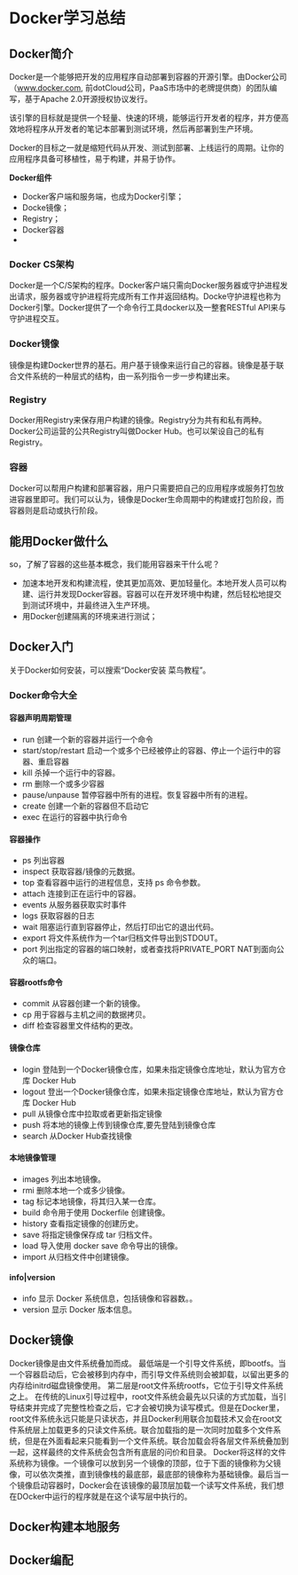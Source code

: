 # Docker学习总结

## Docker简介
Docker是一个能够把开发的应用程序自动部署到容器的开源引擎。由Docker公司（www.docker.com, 前dotCloud公司，PaaS市场中的老牌提供商）的团队编写，基于Apache  2.0开源授权协议发行。

该引擎的目标就是提供一个轻量、快速的环境，能够运行开发者的程序，并方便高效地将程序从开发者的笔记本部署到测试环境，然后再部署到生产环境。

Docker的目标之一就是缩短代码从开发、测试到部署、上线运行的周期。让你的应用程序具备可移植性，易于构建，并易于协作。

**Docker组件**
- Docker客户端和服务端，也成为Docker引擎；
- Docke镜像；
- Registry；
- Docker容器
- 
### Docker CS架构
Docker是一个C/S架构的程序。Docker客户端只需向Docker服务器或守护进程发出请求，服务器或守护进程将完成所有工作并返回结构。Docke守护进程也称为Docker引擎。Docker提供了一个命令行工具docker以及一整套RESTful API来与守护进程交互。

### Docker镜像
镜像是构建Docker世界的基石。用户基于镜像来运行自己的容器。镜像是基于联合文件系统的一种层式的结构，由一系列指令一步一步构建出来。

### Registry
Docker用Registry来保存用户构建的镜像。Registry分为共有和私有两种。Docker公司运营的公共Registry叫做Docker Hub。也可以架设自己的私有Registry。

### 容器
Docker可以帮用户构建和部署容器，用户只需要把自己的应用程序或服务打包放进容器里即可。我们可以认为，镜像是Docker生命周期中的构建或打包阶段，而容器则是启动或执行阶段。


## 能用Docker做什么
so，了解了容器的这些基本概念，我们能用容器来干什么呢？
- 加速本地开发和构建流程，使其更加高效、更加轻量化。本地开发人员可以构建、运行并发现Docker容器。容器可以在开发环境中构建，然后轻松地提交到测试环境中，并最终进入生产环境。
- 用Docker创建隔离的环境来进行测试；

## Docker入门
关于Docker如何安装，可以搜索“Docker安装 菜鸟教程”。

### Docker命令大全
#### 容器声明周期管理
- run 创建一个新的容器并运行一个命令
- start/stop/restart 启动一个或多个已经被停止的容器、停止一个运行中的容器、重启容器
- kill 杀掉一个运行中的容器。
- rm 删除一个或多少容器
- pause/unpause 暂停容器中所有的进程。恢复容器中所有的进程。
- create 创建一个新的容器但不启动它
- exec 在运行的容器中执行命令
#### 容器操作
- ps 列出容器
- inspect 获取容器/镜像的元数据。
- top 查看容器中运行的进程信息，支持 ps 命令参数。
- attach 连接到正在运行中的容器。
- events 从服务器获取实时事件
- logs 获取容器的日志
- wait 阻塞运行直到容器停止，然后打印出它的退出代码。
- export 将文件系统作为一个tar归档文件导出到STDOUT。
- port 列出指定的容器的端口映射，或者查找将PRIVATE_PORT NAT到面向公众的端口。

#### 容器rootfs命令
- commit 从容器创建一个新的镜像。
- cp 用于容器与主机之间的数据拷贝。
- diff 检查容器里文件结构的更改。
#### 镜像仓库
- login 登陆到一个Docker镜像仓库，如果未指定镜像仓库地址，默认为官方仓库 Docker Hub
- logout 登出一个Docker镜像仓库，如果未指定镜像仓库地址，默认为官方仓库 Docker Hub
- pull 从镜像仓库中拉取或者更新指定镜像
- push 将本地的镜像上传到镜像仓库,要先登陆到镜像仓库
- search 从Docker Hub查找镜像
#### 本地镜像管理
- images 列出本地镜像。
- rmi 删除本地一个或多少镜像。
- tag 标记本地镜像，将其归入某一仓库。
- build 命令用于使用 Dockerfile 创建镜像。
- history 查看指定镜像的创建历史。
- save 将指定镜像保存成 tar 归档文件。
- load 导入使用 docker save 命令导出的镜像。
- import 从归档文件中创建镜像。
#### info|version
- info 显示 Docker 系统信息，包括镜像和容器数。。
- version 显示 Docker 版本信息。

## Docker镜像
Docker镜像是由文件系统叠加而成。
最低端是一个引导文件系统，即bootfs。当一个容器启动后，它会被移到内存中，而引导文件系统则会被卸载，以留出更多的内存给initrd磁盘镜像使用。
第二层是root文件系统rootfs，它位于引导文件系统之上。
在传统的Linux引导过程中，root文件系统会最先以只读的方式加载，当引导结束并完成了完整性检查之后，它才会被切换为读写模式。但是在Docker里，root文件系统永远只能是只读状态，并且Docker利用联合加载技术又会在root文件系统层上加载更多的只读文件系统。联合加载指的是一次同时加载多个文件系统，但是在外面看起来只能看到一个文件系统。联合加载会将各层文件系统叠加到一起，这样最终的文件系统会包含所有底层的问价和目录。
Docker将这样的文件系统称为镜像。一个镜像可以放到另一个镜像的顶部，位于下面的镜像称为父镜像，可以依次类推，直到镜像栈的最底部，最底部的镜像称为基础镜像。最后当一个镜像启动容器时，Docker会在该镜像的最顶层加载一个读写文件系统，我们想在DOcker中运行的程序就是在这个读写层中执行的。

## Docker构建本地服务
## Docker编配
